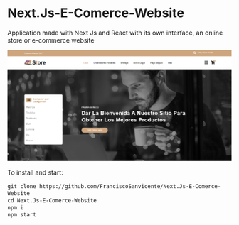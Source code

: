 # Next.Js-E-Comerce-Website
Application made with Next Js and React with its own interface, an online store or e-commerce website

![](https://github.com/FranciscoSanvicente/Next.Js-E-Comerce-Website/blob/main/ipAddressTracker.PNG)

To install and start:
```
git clone https://github.com/FranciscoSanvicente/Next.Js-E-Comerce-Website
cd Next.Js-E-Comerce-Website
npm i
npm start
```


